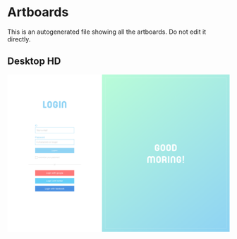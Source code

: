 # Artboards

This is an autogenerated file showing all the artboards. Do not edit it directly.

## Desktop HD

![Desktop HD](./.exportedArtboards/Project_2/Desktop%20HD.png)


